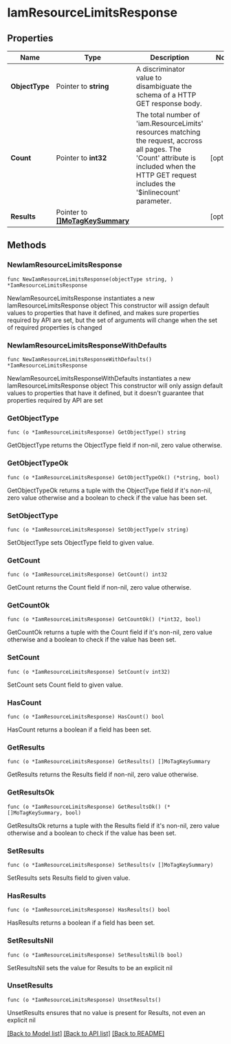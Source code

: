 # IamResourceLimitsResponse

## Properties

Name | Type | Description | Notes
------------ | ------------- | ------------- | -------------
**ObjectType** | Pointer to **string** | A discriminator value to disambiguate the schema of a HTTP GET response body. | 
**Count** | Pointer to **int32** | The total number of &#39;iam.ResourceLimits&#39; resources matching the request, accross all pages. The &#39;Count&#39; attribute is included when the HTTP GET request includes the &#39;$inlinecount&#39; parameter. | [optional] 
**Results** | Pointer to [**[]MoTagKeySummary**](mo.TagKeySummary.md) |  | [optional] 

## Methods

### NewIamResourceLimitsResponse

`func NewIamResourceLimitsResponse(objectType string, ) *IamResourceLimitsResponse`

NewIamResourceLimitsResponse instantiates a new IamResourceLimitsResponse object
This constructor will assign default values to properties that have it defined,
and makes sure properties required by API are set, but the set of arguments
will change when the set of required properties is changed

### NewIamResourceLimitsResponseWithDefaults

`func NewIamResourceLimitsResponseWithDefaults() *IamResourceLimitsResponse`

NewIamResourceLimitsResponseWithDefaults instantiates a new IamResourceLimitsResponse object
This constructor will only assign default values to properties that have it defined,
but it doesn't guarantee that properties required by API are set

### GetObjectType

`func (o *IamResourceLimitsResponse) GetObjectType() string`

GetObjectType returns the ObjectType field if non-nil, zero value otherwise.

### GetObjectTypeOk

`func (o *IamResourceLimitsResponse) GetObjectTypeOk() (*string, bool)`

GetObjectTypeOk returns a tuple with the ObjectType field if it's non-nil, zero value otherwise
and a boolean to check if the value has been set.

### SetObjectType

`func (o *IamResourceLimitsResponse) SetObjectType(v string)`

SetObjectType sets ObjectType field to given value.


### GetCount

`func (o *IamResourceLimitsResponse) GetCount() int32`

GetCount returns the Count field if non-nil, zero value otherwise.

### GetCountOk

`func (o *IamResourceLimitsResponse) GetCountOk() (*int32, bool)`

GetCountOk returns a tuple with the Count field if it's non-nil, zero value otherwise
and a boolean to check if the value has been set.

### SetCount

`func (o *IamResourceLimitsResponse) SetCount(v int32)`

SetCount sets Count field to given value.

### HasCount

`func (o *IamResourceLimitsResponse) HasCount() bool`

HasCount returns a boolean if a field has been set.

### GetResults

`func (o *IamResourceLimitsResponse) GetResults() []MoTagKeySummary`

GetResults returns the Results field if non-nil, zero value otherwise.

### GetResultsOk

`func (o *IamResourceLimitsResponse) GetResultsOk() (*[]MoTagKeySummary, bool)`

GetResultsOk returns a tuple with the Results field if it's non-nil, zero value otherwise
and a boolean to check if the value has been set.

### SetResults

`func (o *IamResourceLimitsResponse) SetResults(v []MoTagKeySummary)`

SetResults sets Results field to given value.

### HasResults

`func (o *IamResourceLimitsResponse) HasResults() bool`

HasResults returns a boolean if a field has been set.

### SetResultsNil

`func (o *IamResourceLimitsResponse) SetResultsNil(b bool)`

 SetResultsNil sets the value for Results to be an explicit nil

### UnsetResults
`func (o *IamResourceLimitsResponse) UnsetResults()`

UnsetResults ensures that no value is present for Results, not even an explicit nil

[[Back to Model list]](../README.md#documentation-for-models) [[Back to API list]](../README.md#documentation-for-api-endpoints) [[Back to README]](../README.md)


